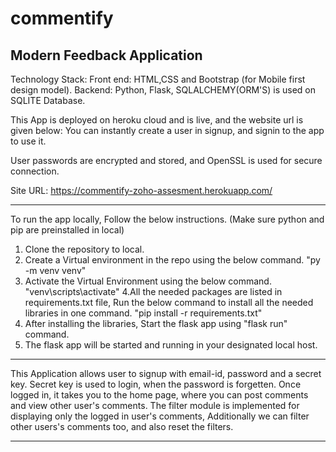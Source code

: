 # commentify
Modern Feedback Application
-----------------------------------------------------------------------------------------------------------------------------------------------

Technology Stack:
Front end: HTML,CSS and Bootstrap (for Mobile first design model).
Backend: Python, Flask, SQLALCHEMY(ORM'S) is used on SQLITE Database.

This App is deployed on heroku cloud and is live, and the website url is given below:
You can instantly create a user in signup, and signin to the app to use it.

User passwords are encrypted and stored, and OpenSSL is used for secure connection.

Site URL: https://commentify-zoho-assesment.herokuapp.com/

--------------------------------------------------------------------------------------------------------------------------------------------------
To run the app locally, Follow the below instructions. (Make sure python and pip are preinstalled in local)

1. Clone the repository to local.
2. Create a Virtual environment in the repo using the below command.
    "py -m venv venv"
3. Activate the Virtual Environment using the below command.
    "venv\scripts\activate"
4.All the needed packages are listed in requirements.txt file, Run the below command to install all the needed libraries in one command.
    "pip install -r requirements.txt"
5. After installing the libraries, Start the flask app using
    "flask run" command.
6. The flask app will be started and running in your designated local host.

-------------------------------------------------------------------------------------------------------------------------------------------------
This Application allows user to signup with email-id, password and a secret key.
Secret key is used to login, when the password is forgetten.
Once logged in, it takes you to the home page, where you can post comments and view other user's comments.
The filter module is implemented for displaying only the logged in user's comments, 
Additionally we can filter other users's comments too, and also reset the filters.

--------------------------------------------------------------------------------------------------------------------------------------------------
